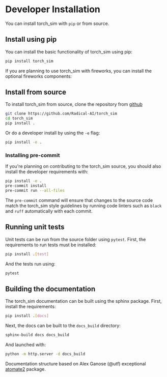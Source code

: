 # Developer Installation

You can install torch_sim with `pip` or from source.

## Install using pip

You can install the basic functionality of torch_sim using pip:

```bash
pip install torch_sim
```

If you are planning to use torch_sim with fireworks, you can install the optional
fireworks components:

## Install from source

To install torch_sim from source, clone the repository from [github](https://github.com/Radical-AI/torch_sim)

```bash
git clone https://github.com/Radical-AI/torch_sim
cd torch_sim
pip install .
```

Or do a developer install by using the `-e` flag:

```bash
pip install -e .
```

### Installing pre-commit

If you're planning on contributing to the torch_sim source, you should also install
the developer requirements with:

```bash
pip install -e .
pre-commit install
pre-commit run --all-files
```

The `pre-commit` command will ensure that changes to the source code match the
torch_sim style guidelines by running code linters such as `black` and `ruff` automatically with each commit.

## Running unit tests

Unit tests can be run from the source folder using `pytest`. First, the requirements
to run tests must be installed:

```bash
pip install .[test]
```

And the tests run using:

```bash
pytest
```

## Building the documentation

The torch_sim documentation can be built using the sphinx package. First, install the requirements:

```bash
pip install .[docs]
```

Next, the docs can be built to the `docs_build` directory:

```bash
sphinx-build docs docs_build
```

And launched with:

```bash
python -m http.server -d docs_build
```

Documentation structure based on Alex Ganose (@utf) exceptional 
[atomate2](https://materialsproject.github.io/atomate2/) package.
